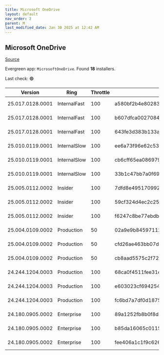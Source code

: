 ```yaml
---
title: Microsoft OneDrive
layout: default
nav_order: 2
parent: M
last_modified_date: Jan 30 2025 at 12:42 AM
---
```


## Microsoft OneDrive

[Source](https://onedrive.live.com/)

Evergreen app: `MicrosoftOneDrive`. Found **18** installers.

Last check: 🟢

| Version          | Ring         | Throttle | Sha256                                                           | Architecture | Type | URI                                                                                                                                                                  |
| ---------------- | ------------ | -------- | ---------------------------------------------------------------- | ------------ | ---- | -------------------------------------------------------------------------------------------------------------------------------------------------------------------- |
| 25.017.0128.0001 | InternalFast | 100      | a580bf2b4e802832b6d5e6b7b8ff1faf24792875a94e14051616898129752eae | ARM64        | exe  | [https://oneclient.sfx.ms/Win/Installers/25.017.0128.0001/arm64/OneDriveSetup.exe](https://oneclient.sfx.ms/Win/Installers/25.017.0128.0001/arm64/OneDriveSetup.exe) |
| 25.017.0128.0001 | InternalFast | 100      | b607dfca0027084dc6095d25a5d160eb222da25bb420915da15967643df20e38 | x64          | exe  | [https://oneclient.sfx.ms/Win/Installers/25.017.0128.0001/amd64/OneDriveSetup.exe](https://oneclient.sfx.ms/Win/Installers/25.017.0128.0001/amd64/OneDriveSetup.exe) |
| 25.017.0128.0001 | InternalFast | 100      | 643fe3d383b133a0d2f3d3bfc0a14a8f2885c0c390b37ec0e8138cb6f86e9d5e | x86          | exe  | [https://oneclient.sfx.ms/Win/Installers/25.017.0128.0001/OneDriveSetup.exe](https://oneclient.sfx.ms/Win/Installers/25.017.0128.0001/OneDriveSetup.exe)             |
| 25.010.0119.0001 | InternalSlow | 100      | ee6a73f96e62c53cd0c1a5e4155bb721e342a5fc61fa34d6b056464f018afa14 | ARM64        | exe  | [https://oneclient.sfx.ms/Win/Installers/25.010.0119.0001/arm64/OneDriveSetup.exe](https://oneclient.sfx.ms/Win/Installers/25.010.0119.0001/arm64/OneDriveSetup.exe) |
| 25.010.0119.0001 | InternalSlow | 100      | cb6cff65ea086979f8fade87b3647cef63b37fc9019cb276955d24aa14b974d8 | x64          | exe  | [https://oneclient.sfx.ms/Win/Installers/25.010.0119.0001/amd64/OneDriveSetup.exe](https://oneclient.sfx.ms/Win/Installers/25.010.0119.0001/amd64/OneDriveSetup.exe) |
| 25.010.0119.0001 | InternalSlow | 100      | 33b1c47bb7a0f69e1e7ded5909b9c8f327622030ef253ca58c9a4277e7012877 | x86          | exe  | [https://oneclient.sfx.ms/Win/Installers/25.010.0119.0001/OneDriveSetup.exe](https://oneclient.sfx.ms/Win/Installers/25.010.0119.0001/OneDriveSetup.exe)             |
| 25.005.0112.0002 | Insider      | 100      | 7dfd8e49517099257f80e5f46768d8b58d21c2e473c7048c08cd2c9c5d0fa49a | ARM64        | exe  | [https://oneclient.sfx.ms/Win/Installers/25.005.0112.0002/arm64/OneDriveSetup.exe](https://oneclient.sfx.ms/Win/Installers/25.005.0112.0002/arm64/OneDriveSetup.exe) |
| 25.005.0112.0002 | Insider      | 100      | 59cf324d4ec2c25585d96971dfdea384609473efbb72626e17a6d29159743242 | x64          | exe  | [https://oneclient.sfx.ms/Win/Installers/25.005.0112.0002/amd64/OneDriveSetup.exe](https://oneclient.sfx.ms/Win/Installers/25.005.0112.0002/amd64/OneDriveSetup.exe) |
| 25.005.0112.0002 | Insider      | 100      | f6247c8be77ebdb2de3423cf7b5361861832a365c3343ee6025c50c7f53ec67d | x86          | exe  | [https://oneclient.sfx.ms/Win/Installers/25.005.0112.0002/OneDriveSetup.exe](https://oneclient.sfx.ms/Win/Installers/25.005.0112.0002/OneDriveSetup.exe)             |
| 25.004.0109.0002 | Production   | 50       | 02a9e9b845971124ccbe0a366dd08d3e03e8ece159eaaa5bae38d4b80684d8b7 | ARM64        | exe  | [https://oneclient.sfx.ms/Win/Installers/25.004.0109.0002/arm64/OneDriveSetup.exe](https://oneclient.sfx.ms/Win/Installers/25.004.0109.0002/arm64/OneDriveSetup.exe) |
| 25.004.0109.0002 | Production   | 50       | cfd26ae463bb07dd8c8bcb144306339d4ad11a28cdff23deaa26b4e72c613c9f | x64          | exe  | [https://oneclient.sfx.ms/Win/Installers/25.004.0109.0002/amd64/OneDriveSetup.exe](https://oneclient.sfx.ms/Win/Installers/25.004.0109.0002/amd64/OneDriveSetup.exe) |
| 25.004.0109.0002 | Production   | 50       | cb8aad5575c2f7220c865d5d9c93e2fe87cad58dc7e413cb65245e2ddd68791c | x86          | exe  | [https://oneclient.sfx.ms/Win/Installers/25.004.0109.0002/OneDriveSetup.exe](https://oneclient.sfx.ms/Win/Installers/25.004.0109.0002/OneDriveSetup.exe)             |
| 24.244.1204.0003 | Production   | 100      | 68ca0f4511fee31ee45232b660d0918f281930b1336bb6054feff077c2ef14ee | ARM64        | exe  | [https://oneclient.sfx.ms/Win/Installers/24.244.1204.0003/arm64/OneDriveSetup.exe](https://oneclient.sfx.ms/Win/Installers/24.244.1204.0003/arm64/OneDriveSetup.exe) |
| 24.244.1204.0003 | Production   | 100      | e603023cf6942548c2ff43afd2a1f602517dfba1c95145b468ca29174de494f7 | x64          | exe  | [https://oneclient.sfx.ms/Win/Installers/24.244.1204.0003/amd64/OneDriveSetup.exe](https://oneclient.sfx.ms/Win/Installers/24.244.1204.0003/amd64/OneDriveSetup.exe) |
| 24.244.1204.0003 | Production   | 100      | fc6bd7a7df0d187525b862628fbd2f6abe14b448a36ef52c70919a78647b6bbf | x86          | exe  | [https://oneclient.sfx.ms/Win/Installers/24.244.1204.0003/OneDriveSetup.exe](https://oneclient.sfx.ms/Win/Installers/24.244.1204.0003/OneDriveSetup.exe)             |
| 24.180.0905.0002 | Enterprise   | 100      | 89a1252fb8b0f8d3b6b86adfbe9c2d722b7f264194790c28d242ee1447dfe078 | ARM64        | exe  | [https://oneclient.sfx.ms/Win/Installers/24.180.0905.0002/arm64/OneDriveSetup.exe](https://oneclient.sfx.ms/Win/Installers/24.180.0905.0002/arm64/OneDriveSetup.exe) |
| 24.180.0905.0002 | Enterprise   | 100      | b85da16065c0115773e1a27b312e03203030e1a83c5c2272fdf1b89495bbf9bc | x64          | exe  | [https://oneclient.sfx.ms/Win/Installers/24.180.0905.0002/amd64/OneDriveSetup.exe](https://oneclient.sfx.ms/Win/Installers/24.180.0905.0002/amd64/OneDriveSetup.exe) |
| 24.180.0905.0002 | Enterprise   | 100      | fee406a1c1f9c626fa45653e04c7468965bee00dfe503f058a980f84d5be6185 | x86          | exe  | [https://oneclient.sfx.ms/Win/Installers/24.180.0905.0002/OneDriveSetup.exe](https://oneclient.sfx.ms/Win/Installers/24.180.0905.0002/OneDriveSetup.exe)             |

